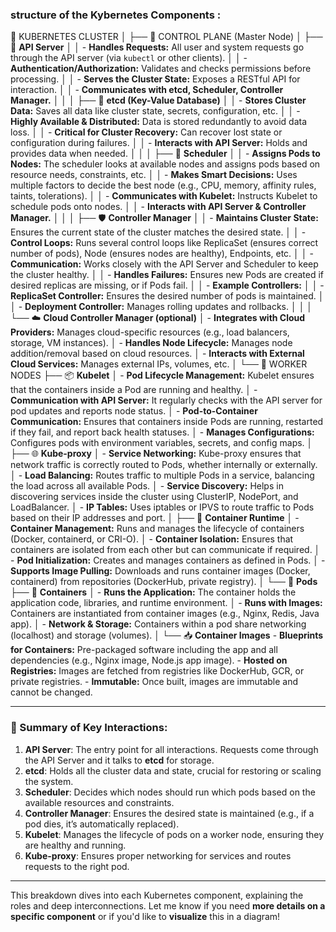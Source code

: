 ### structure of the Kybernetes Components :
   🔷 KUBERNETES CLUSTER
│
├── 🧠 CONTROL PLANE (Master Node)
│   ├── 📡 **API Server**
│   │    - **Handles Requests:** All user and system requests go through the API server (via `kubectl` or other clients).
│   │    - **Authentication/Authorization:** Validates and checks permissions before processing.
│   │    - **Serves the Cluster State:** Exposes a RESTful API for interaction.
│   │    - **Communicates with etcd, Scheduler, Controller Manager.**
│   │
│   ├── 🧾 **etcd (Key-Value Database)**
│   │    - **Stores Cluster Data:** Saves all data like cluster state, secrets, configuration, etc.
│   │    - **Highly Available & Distributed:** Data is stored redundantly to avoid data loss.
│   │    - **Critical for Cluster Recovery:** Can recover lost state or configuration during failures.
│   │    - **Interacts with API Server:** Holds and provides data when needed.
│   │
│   ├── 🎯 **Scheduler**
│   │    - **Assigns Pods to Nodes:** The scheduler looks at available nodes and assigns pods based on resource needs, constraints, etc.
│   │    - **Makes Smart Decisions:** Uses multiple factors to decide the best node (e.g., CPU, memory, affinity rules, taints, tolerations).
│   │    - **Communicates with Kubelet:** Instructs Kubelet to schedule pods onto nodes.
│   │    - **Interacts with API Server & Controller Manager.**
│   │
│   ├── 🛡️ **Controller Manager**
│   │    - **Maintains Cluster State:** Ensures the current state of the cluster matches the desired state.
│   │    - **Control Loops:** Runs several control loops like ReplicaSet (ensures correct number of pods), Node (ensures nodes are healthy), Endpoints, etc.
│   │    - **Communication:** Works closely with the API Server and Scheduler to keep the cluster healthy.
│   │    - **Handles Failures:** Ensures new Pods are created if desired replicas are missing, or if Pods fail.
│   │    - **Example Controllers:**
│   │        - **ReplicaSet Controller:** Ensures the desired number of pods is maintained.
│   │        - **Deployment Controller:** Manages rolling updates and rollbacks.
│   │
│   └── ☁️ **Cloud Controller Manager (optional)**
│        - **Integrates with Cloud Providers:** Manages cloud-specific resources (e.g., load balancers, storage, VM instances).
│        - **Handles Node Lifecycle:** Manages node addition/removal based on cloud resources.
│        - **Interacts with External Cloud Services:** Manages external IPs, volumes, etc.
│
└── 🔨 WORKER NODES
    ├── 📦 **Kubelet**
    │    - **Pod Lifecycle Management:** Kubelet ensures that the containers inside a Pod are running and healthy.
    │    - **Communication with API Server:** It regularly checks with the API server for pod updates and reports node status.
    │    - **Pod-to-Container Communication:** Ensures that containers inside Pods are running, restarted if they fail, and report back health statuses.
    │    - **Manages Configurations:** Configures pods with environment variables, secrets, and config maps.
    │
    ├── 🌐 **Kube-proxy**
    │    - **Service Networking:** Kube-proxy ensures that network traffic is correctly routed to Pods, whether internally or externally.
    │    - **Load Balancing:** Routes traffic to multiple Pods in a service, balancing the load across all available Pods.
    │    - **Service Discovery:** Helps in discovering services inside the cluster using ClusterIP, NodePort, and LoadBalancer.
    │    - **IP Tables:** Uses iptables or IPVS to route traffic to Pods based on their IP addresses and port.
    │
    ├── 🧱 **Container Runtime**
    │    - **Container Management:** Runs and manages the lifecycle of containers (Docker, containerd, or CRI-O).
    │    - **Container Isolation:** Ensures that containers are isolated from each other but can communicate if required.
    │    - **Pod Initialization:** Creates and manages containers as defined in Pods.
    │    - **Supports Image Pulling:** Downloads and runs container images (Docker, containerd) from repositories (DockerHub, private registry).
    │
    └── 🚀 **Pods**
         ├── 🐳 **Containers**
         │    - **Runs the Application:** The container holds the application code, libraries, and runtime environment.
         │    - **Runs with Images:** Containers are instantiated from container images (e.g., Nginx, Redis, Java app).
         │    - **Network & Storage:** Containers within a pod share networking (localhost) and storage (volumes).
         │
         └── 📥 **Container Images**
              - **Blueprints for Containers:** Pre-packaged software including the app and all dependencies (e.g., Nginx image, Node.js app image).
              - **Hosted on Registries:** Images are fetched from registries like DockerHub, GCR, or private registries.
              - **Immutable:** Once built, images are immutable and cannot be changed.

---

### 📌 Summary of Key Interactions:

1. **API Server**: The entry point for all interactions. Requests come through the API Server and it talks to **etcd** for storage.
2. **etcd**: Holds all the cluster data and state, crucial for restoring or scaling the system.
3. **Scheduler**: Decides which nodes should run which pods based on the available resources and constraints.
4. **Controller Manager**: Ensures the desired state is maintained (e.g., if a pod dies, it’s automatically replaced).
5. **Kubelet**: Manages the lifecycle of pods on a worker node, ensuring they are healthy and running.
6. **Kube-proxy**: Ensures proper networking for services and routes requests to the right pod.

---

This breakdown dives into each Kubernetes component, explaining the roles and deep interconnections. Let me know if you need **more details on a specific component** or if you'd like to **visualize** this in a diagram!
